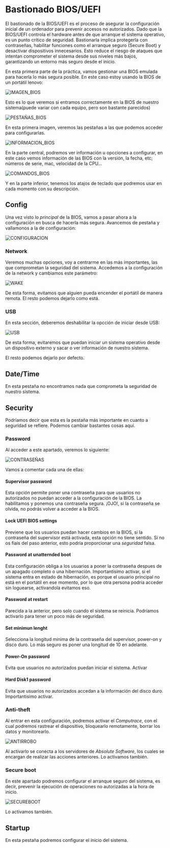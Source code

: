 # Bastionado BIOS/UEFI

El bastionado de la BIOS/UEFI es el proceso de asegurar la configuración inicial de un ordenador para prevenir accesos no autorizados. 
Dado que la BIOS/UEFI controla el hardware antes de que arranque el sistema operativo, es un punto crítico de seguridad. 
Bastionarla implica protegerla con contraseñas, habilitar funciones como el arranque seguro (Secure Boot) y desactivar dispositivos innecesarios. 
Esto reduce el riesgo de ataques que intentan comprometer el sistema desde sus niveles más bajos, garantizando un entorno más seguro desde el inicio.

En esta primera parte de la práctica, vamos gestionar una BIOS emulada para hacerla lo más segura posible. En este caso estoy usando la BIOS de un 
portátil lenovo:

![IMAGEN_BIOS](exp_bios.png)

Esto es lo que veremos si entramos correctamente en la BIOS de nuestro sistema(puede variar con cada equipo, pero son bastante parecidos)

![PESTAÑAS_BIOS](herramientas.png)

En esta primera imagen, veremos las pestañas a las que podemos acceder para configurarlas.

![INFORMACION_BIOS](informacion.png)

En la parte central, podremos ver información u opcciones a configurar, en este caso vemos información de las BIOS con la versión, la fecha, etc; números de serie, mac, velocidad de la CPU...

![COMANDOS_BIOS](comandos.png)

Y en la parte inferior, tenemos los atajos de teclado que podremos usar en cada momento con su descripción.

## Config

Una vez visto lo *principal* de la BIOS, vamos a pasar ahora a la configuración en busca de hacerla más segura.
Avancemos de pestaña y vallamonos a la de configuración:

![CONFIGURACION](configuracion.png)

### Network

Veremos muchas opciones, voy a centrarme en las más importantes, las que comprometan la seguridad del sistema.
Accedemos a la configuración de la network y cambiamos este parámetro:

![WAKE](wake.png)

De esta forma, evitamos que alguien pueda encender el portátil de manera remota.
El resto podemos dejarlo como está.

### USB

En esta sección, deberemos deshabilitar la opcción de iniciar desde USB:

![USB](usb.png)

De esta forma, evitaremos que puedan iniciar un sistema operativo desde un dispositivo externo y sacar o ver información de nuestro sistema.

El resto podemos dejarlo por defecto.

## Date/Time

En esta pestaña no encontramos nada que comprometa la seguridad de nuestro sistema.

## Security

Podríamos decir que esta es la pestaña más importante en cuanto a seguridad se refiere. Podemos cambiar bastantes cosas aquí.

### Password

Al acceder a este apartado, veremos lo siguiente:

![CONTRASEÑAS](contraseñas.png)

Vamos a comentar cada una de ellas:

#### Supervisor password
Esta opción permite poner una contraseña para que usuarios no autorizados no puedan acceder a la configuración de la BIOS.
La habilitamos y ponemos una contraseña segura. ¡OJO!, si la contraseña se olvida, no podrás volver a acceder a la BIOS.

#### Lock UEFI BIOS settings
Previene que los usuarios puedan hacer cambios en la BIOS, si la contraseña del supervisor está activada, esta opción no tiene sentido.
Si no os fiais del paso anterior, esto podría proporcionar una *seguridad* falsa.

#### Password at unatternded boot
Esta configuración obliga a los usuarios a poner la contraseña despues de un apagado completo o una hibernación.
Importantisimo activar, si el sistema entra en estado de hibernación, es porque el usuario principal no está en el
portátil en ese momento, por lo que otra persona podría acceder sin loguearse, activandola evitamos eso.

#### Password at restart
Parecida a la anterior, pero solo cuando el sistema se reinicia.
Podríamos activarlo para tener un poco más de seguridad.

#### Set minimun lenght
Selecciona la longitud minima de la contraseña del supervisor, power-on y disco duro.
Lo más seguro es poner una longitud de 10 en adelante.

#### Power-On password
Evita que usuarios no autorizados puedan iniciar el sistema.
Activar

#### Hard Disk1 password
Evita que usuarios no autorizados accedan a la información del disco duro.
Importantisimo activar.

### Anti-theft
Al entrar en esta configuración, podremos activar el *Computrace*, con el cual podremos rastrear el dispositivo, 
bloquearlo remotamente, borrar los datos y monitorearlo.

![ANTIRROBO](antirrobo.png)

Al activarlo se conecta a los servidores de *Absolute Software*, los cuales se encargan de realizar las acciones anteriores.
Lo activamos también.

### Secure boot
En este apartado podremos configurar el arranque seguro del sistema, es decir, prevenir la ejecución de operaciones no autorizadas a la hora de inicio.

![SECUREBOOT](secureboot.png)

Lo activamos también.

## Startup

En esta pestaña podremos configurar el inicio del sistema.
